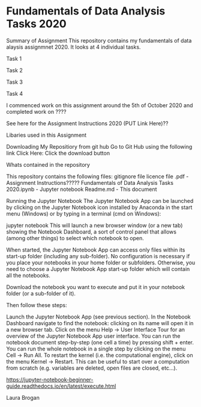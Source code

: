 # Fundamentals of Data Analysis Tasks 2020

Summary of Assignment
This repository contains my fundamentals of data alaysis assignmnet 2020. It looks at 4 individual tasks.

Task 1

Task 2

Task 3

Task 4


I commenced work on this assignment around the 5th of October 2020 and completed work on ????

See here for the Assignment Instructions 2020 (PUT Link Here)??

Libaries used in this Assignment


Downloading My Repositiory from git hub
Go to Git Hub using the following link Click Here:
Click the download button

Whats contained in the repository

This repository contains the following files:
gitignore file
licence file
.pdf - Assignment Instructions?????
Fundamentals of Data Analysis Tasks 2020.ipynb - Jupyter notebook
Readme.md - This document


Running the Jupyter Notebook
The Jupyter Notebook App can be launched by clicking on the Jupyter Notebook icon installed by Anaconda in the start menu (Windows) or by typing in a terminal (cmd on Windows):

jupyter notebook This will launch a new browser window (or a new tab) showing the Notebook Dashboard, a sort of control panel that allows (among other things) to select which notebook to open.

When started, the Jupyter Notebook App can access only files within its start-up folder (including any sub-folder). No configuration is necessary if you place your notebooks in your home folder or subfolders. Otherwise, you need to choose a Jupyter Notebook App start-up folder which will contain all the notebooks.

Download the notebook you want to execute and put it in your notebook folder (or a sub-folder of it).

Then follow these steps:

Launch the Jupyter Notebook App (see previous section). In the Notebook Dashboard navigate to find the notebook: clicking on its name will open it in a new browser tab. Click on the menu Help -> User Interface Tour for an overview of the Jupyter Notebook App user interface. You can run the notebook document step-by-step (one cell a time) by pressing shift + enter. You can run the whole notebook in a single step by clicking on the menu Cell -> Run All. To restart the kernel (i.e. the computational engine), click on the menu Kernel -> Restart. This can be useful to start over a computation from scratch (e.g. variables are deleted, open files are closed, etc…).

https://jupyter-notebook-beginner-guide.readthedocs.io/en/latest/execute.html

Laura Brogan 


